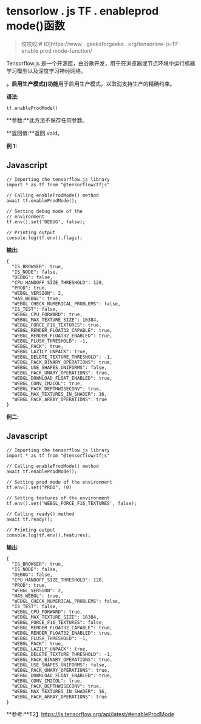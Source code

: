 # tensorlow . js TF . enableprod mode()函数

> 哎哎哎:# t0]https://www . geeksforgeeks . org/tensorlow-js-TF-enable prod mode-function/

Tensorflow.js 是一个开源库，由谷歌开发，用于在浏览器或节点环境中运行机器学习模型以及深度学习神经网络。

**。启用生产模式()功能**用于启用生产模式，以取消支持生产的精确约束。

**语法:**

```
tf.enableProdMode()
```

**参数:**此方法不保存任何参数。

**返回值:**返回 void。

**例 1:**

## Javascript

```
// Importing the tensorflow.js library
import * as tf from "@tensorflow/tfjs"

// Calling enableProdMode() method
await tf.enableProdMode();

// Setting debug mode of the
// environment
tf.env().set('DEBUG', false);

// Printing output
console.log(tf.env().flags);
```

**输出:**

```
{
  "IS_BROWSER": true,
  "IS_NODE": false,
  "DEBUG": false,
  "CPU_HANDOFF_SIZE_THRESHOLD": 128,
  "PROD": true,
  "WEBGL_VERSION": 2,
  "HAS_WEBGL": true,
  "WEBGL_CHECK_NUMERICAL_PROBLEMS": false,
  "IS_TEST": false,
  "WEBGL_CPU_FORWARD": true,
  "WEBGL_MAX_TEXTURE_SIZE": 16384,
  "WEBGL_FORCE_F16_TEXTURES": true,
  "WEBGL_RENDER_FLOAT32_CAPABLE": true,
  "WEBGL_RENDER_FLOAT32_ENABLED": true,
  "WEBGL_FLUSH_THRESHOLD": -1,
  "WEBGL_PACK": true,
  "WEBGL_LAZILY_UNPACK": true,
  "WEBGL_DELETE_TEXTURE_THRESHOLD": -1,
  "WEBGL_PACK_BINARY_OPERATIONS": true,
  "WEBGL_USE_SHAPES_UNIFORMS": false,
  "WEBGL_PACK_UNARY_OPERATIONS": true,
  "WEBGL_DOWNLOAD_FLOAT_ENABLED": true,
  "WEBGL_CONV_IM2COL": true,
  "WEBGL_PACK_DEPTHWISECONV": true,
  "WEBGL_MAX_TEXTURES_IN_SHADER": 16,
  "WEBGL_PACK_ARRAY_OPERATIONS": true
}
```

**例二:**

## Javascript

```
// Importing the tensorflow.js library
import * as tf from "@tensorflow/tfjs"

// Calling enableProdMode() method
await tf.enableProdMode();

// Setting prod mode of the environment
tf.env().set("PROD", !0)

// Setting textures of the environment
tf.env().set('WEBGL_FORCE_F16_TEXTURES', false);

// Calling ready() method
await tf.ready();

// Printing output
console.log(tf.env().features);
```

**输出:**

```
{
  "IS_BROWSER": true,
  "IS_NODE": false,
  "DEBUG": false,
  "CPU_HANDOFF_SIZE_THRESHOLD": 128,
  "PROD": true,
  "WEBGL_VERSION": 2,
  "HAS_WEBGL": true,
  "WEBGL_CHECK_NUMERICAL_PROBLEMS": false,
  "IS_TEST": false,
  "WEBGL_CPU_FORWARD": true,
  "WEBGL_MAX_TEXTURE_SIZE": 16384,
  "WEBGL_FORCE_F16_TEXTURES": false,
  "WEBGL_RENDER_FLOAT32_CAPABLE": true,
  "WEBGL_RENDER_FLOAT32_ENABLED": true,
  "WEBGL_FLUSH_THRESHOLD": -1,
  "WEBGL_PACK": true,
  "WEBGL_LAZILY_UNPACK": true,
  "WEBGL_DELETE_TEXTURE_THRESHOLD": -1,
  "WEBGL_PACK_BINARY_OPERATIONS": true,
  "WEBGL_USE_SHAPES_UNIFORMS": false,
  "WEBGL_PACK_UNARY_OPERATIONS": true,
  "WEBGL_DOWNLOAD_FLOAT_ENABLED": true,
  "WEBGL_CONV_IM2COL": true,
  "WEBGL_PACK_DEPTHWISECONV": true,
  "WEBGL_MAX_TEXTURES_IN_SHADER": 16,
  "WEBGL_PACK_ARRAY_OPERATIONS": true
}
```

**参考:**T2】https://js.tensorflow.org/api/latest/#enableProdMode